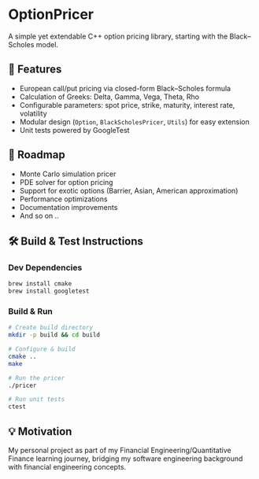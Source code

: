 # OptionPricer

A simple yet extendable C++ option pricing library, starting with the Black–Scholes model.  

## 🚀 Features
- European call/put pricing via closed-form Black–Scholes formula
- Calculation of Greeks: Delta, Gamma, Vega, Theta, Rho
- Configurable parameters: spot price, strike, maturity, interest rate, volatility
- Modular design (`Option`, `BlackScholesPricer`, `Utils`) for easy extension
- Unit tests powered by GoogleTest

## 🧭 Roadmap
- Monte Carlo simulation pricer
- PDE solver for option pricing
- Support for exotic options (Barrier, Asian, American approximation)
- Performance optimizations
- Documentation improvements
- And so on ..

## 🛠️ Build & Test Instructions

### Dev Dependencies
```bash
brew install cmake
brew install googletest
```

### Build & Run
```bash
# Create build directory
mkdir -p build && cd build

# Configure & build
cmake ..
make

# Run the pricer
./pricer

# Run unit tests
ctest
```

## 💡 Motivation
My personal project as part of my Financial Engineering/Quantitative Finance learning journey, bridging my software engineering background with financial engineering concepts.
